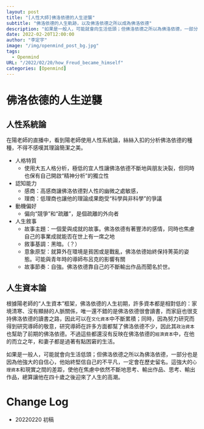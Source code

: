 ```yaml
---
layout: post
title: "[人性大師]佛洛依德的人生逆襲"
subtitle: "佛洛依德的人生軌跡，以及佛洛依德之所以成為佛洛依德"
description: "如果是一般人，可能就會向生活低頭；但佛洛依德之所以為佛洛依德，一部分也是因為他強大的自信心，他始終堅信自己的不平凡，一定會在歷史留名。這強大的心理資本和現實之間的差距，使他在焦慮中依然不斷地思考、輸出作品、思考、輸出作品，總算讓他在四十歲之後迎來了人生的高潮。"
date: 2022-02-20T12:00:00
author: "李定宇"
image: "/img/openmind_post_bg.jpg"
tags:
  - Openmind
URL: "/2022/02/20/how_Freud_became_himself"
categories: [Openmind]
---
```


# 佛洛依德的人生逆襲

## 人性系統論

在陽老師的直播中，看到陽老師使用人性系統論，絲絲入扣的分析佛洛依德的種種，不得不感嘆其理論簡潔之美。

- 人格特質
  - 使用大五人格分析，極低的宜人性讓佛洛依德不斷地與朋友決裂，但同時也保有自己開啟“精神分析”的獨立性
- 認知能力
  - 感商：高感商讓佛洛依德對人性的幽微之處敏感，
  - 理商：低理商也讓他的理論成果飽受“科學與非科學”的爭議
- 動機偏好
  - 偏向“競爭”和“疏離”，是個疏離的外向者
- 人生敘事
  - 故事主題：一個愛與成就的故事。佛洛依德有著豐沛的感情，同時也焦慮自己的事業成就能否在世上有一席之地
  - 敘事基調：黑暗。（？）
  - 意象原型：就算外在環境是貧困或是戰亂，佛洛依德始終保持菁英的姿態。可能與青年時的導師布呂克的影響有關
  - 故事節奏：自強。佛洛依德靠自己的不斷輸出作品而聞名於世。

## 人生資本論

根據陽老師的“人生資本”框架，佛洛依德的人生初期，許多資本都是相對低的：家境清寒、沒有顯赫的人脈關係，唯一還不錯的是佛洛依德很會讀書，而家庭也很支持佛洛依德的讀書之路，因此可以在`文化資本`中不斷累積；同時，因為努力研究而得到研究導師的敬意，研究導師在許多方面都幫了佛洛依德不少，因此其`政治資本`也幫助了前期的佛洛依德。不過這些都還沒有反映在佛洛依德的`經濟資本`中，在他的而立之年，和妻子都是過著有點困窘的生活。

如果是一般人，可能就會向生活低頭；但佛洛依德之所以為佛洛依德，一部分也是因為他強大的自信心，他始終堅信自己的不平凡，一定會在歷史留名。這強大的`心理資本`和現實之間的差距，使他在焦慮中依然不斷地思考、輸出作品、思考、輸出作品，總算讓他在四十歲之後迎來了人生的高潮。

# Change Log

- 20220220 初稿
